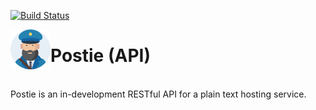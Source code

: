 [![Build Status](https://travis-ci.com/b-reynolds/postie.svg?branch=master)](https://travis-ci.com/b-reynolds/postie)

<img src="logo.png" width="64px" align="left"/>

# Postie (API)
<br>
Postie is an in-development RESTful API for a plain text hosting service.
